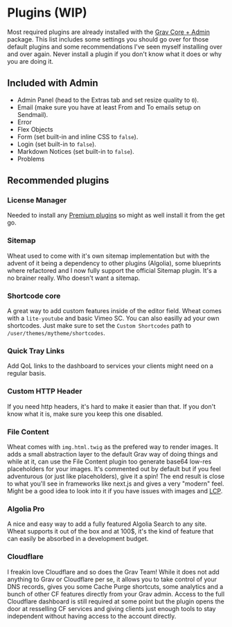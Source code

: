 # Plugins (WIP)

Most required plugins are already installed with the [Grav Core + Admin](https://getgrav.org/downloads) package. This list includes some settings you should go over for those default plugins and some recommendations I've seen myself installing over and over again.
Never install a plugin if you don't know what it does or why you are doing it.

## Included with Admin

- Admin Panel (head to the Extras tab and set resize quality to `0`).
- Email (make sure you have at least From and To emails setup on Sendmail).
- Error
- Flex Objects
- Form (set built-in and inline CSS to `false`).
- Login (set built-in to `false`).
- Markdown Notices (set built-in to `false`).
- Problems

## Recommended plugins

### License Manager

Needed to install any [Premium plugins](https://getgrav.org/premium) so might as well install it from the get go.

### Sitemap

Wheat used to come with it's own sitemap implementation but with the advent of it being a dependency to other plugins (Algolia), some blueprints where refactored and I now fully support the official Sitemap plugin. It's a no brainer really. Who doesn't want a sitemap.

### Shortcode core

A great way to add custom features inside of the editor field. Wheat comes with a `lite-youtube` and basic Vimeo SC. You can also easilly ad your own shortcodes.
Just make sure to set the `Custom Shortcodes` path to `/user/themes/mytheme/shortcodes`.

### Quick Tray Links

Add QoL links to the dashboard to services your clients might need on a regular basis.

### Custom HTTP Header

If you need http headers, it's hard to make it easier than that. If you don't know what it is, make sure you keep this one disabled.

### File Content

Wheat comes with `img.html.twig` as the prefered way to render images. It adds a small abstraction layer to the default Grav way of doing things and while at it, can use the File Content plugin too generate base64 low-res placeholders for your images. It's commented out by default but if you feel adventurous (or just like placeholders), give it a spin! The end result is close to what you'll see in frameworks like next.js and gives a very "modern" feel. Might be a good idea to look into it if you have issues with images and [LCP](https://web.dev/lcp/).

### Algolia Pro

A nice and easy way to add a fully featured Algolia Search to any site. Wheat supports it out of the box and at 100$, it's the kind of feature that can easily be absorbed in a development budget.

### Cloudflare

I freakin love Cloudflare and so does the Grav Team! While it does not add anything to Grav or Cloudflare per se, it allows you to take control of your DNS records, gives you some Cache Purge shortcuts, some analytics and a bunch of other CF features directly from your Grav admin. Access to the full Cloudflare dashboard is still required at some point but the plugin opens the door at resselling CF services and giving clients just enough tools to stay independent without having access to the account directly.

